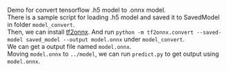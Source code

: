 Demo for convert tensorflow .h5 model to .onnx model.  
There is a sample script for loading .h5 model and saved it to SavedModel in folder `model_convert`.  
Then, we can install [tf2onnx](https://github.com/onnx/tensorflow-onnx). And run `python -m tf2onnx.convert --saved-model saved_model --output model.onnx` under `model_convert`.  
We can get a output file named `model.onnx`.  
Moving `model.onnx` to `../model`, we can run `predict.py` to get output using `model.onnx`.
